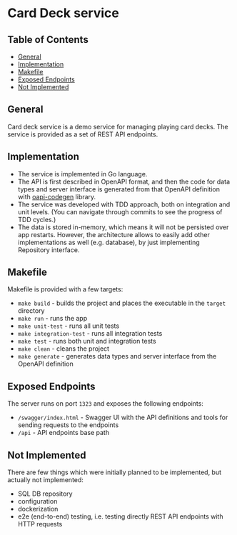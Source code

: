 # Card Deck service

## Table of Contents
- [General](#general)
- [Implementation](#implementation)
- [Makefile](#makefile)
- [Exposed Endpoints](#exposed-endpoints)
- [Not Implemented](#not-implemented)

## General
Card deck service is a demo service for managing playing card decks.
The service is provided as a set of REST API endpoints.

## Implementation
- The service is implemented in Go language.
- The API is first described in OpenAPI format, and then the code for data types and server interface is generated from that OpenAPI definition with [oapi-codegen](https://github.com/deepmap/oapi-codegen) library.
- The service was developed with TDD approach, both on integration and unit levels. (You can navigate through commits to see the progress of TDD cycles.)
- The data is stored in-memory, which means it will not be persisted over app restarts. However, the architecture allows to easily add other implementations as well (e.g. database), by just implementing Repository interface.

## Makefile
Makefile is provided with a few targets:
- `make build` - builds the project and places the executable in the `target` directory
- `make run` - runs the app
- `make unit-test` - runs all unit tests
- `make integration-test` - runs all integration tests
- `make test` - runs both unit and integration tests
- `make clean` - cleans the project
- `make generate` - generates data types and server interface from the OpenAPI definition

## Exposed Endpoints
The server runs on port `1323` and exposes the following endpoints:
- `/swagger/index.html` - Swagger UI with the API definitions and tools for sending requests to the endpoints
- `/api` - API endpoints base path

## Not Implemented
There are few things which were initially planned to be implemented, but actually not implemented:
- SQL DB repository
- configuration
- dockerization
- e2e (end-to-end) testing, i.e. testing directly REST API endpoints with HTTP requests

